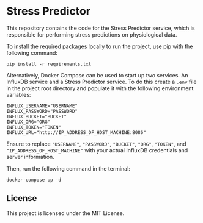 # Stress Predictor
This repository contains the code for the Stress Predictor service, which is responsible for performing stress predictions on physiological data.

To install the required packages locally to run the project, use pip with the following command:
```
pip install -r requirements.txt
```

Alternatively, Docker Compose can be used to start up two services. An InfluxDB service and a Stress Predictor service. To do this create a `.env` file in the project root directory and populate it with the following environment variables:
```
INFLUX_USERNAME="USERNAME"
INFLUX_PASSWORD="PASSWORD"
INFLUX_BUCKET="BUCKET"
INFLUX_ORG="ORG"
INFLUX_TOKEN="TOKEN"
INFLUX_URL="http://IP_ADDRESS_OF_HOST_MACHINE:8086"
```
Ensure to replace `"USERNAME"`, `"PASSWORD"`, `"BUCKET"`, `"ORG"`, `"TOKEN"`, and `"IP_ADDRESS_OF_HOST_MACHINE"` with your actual InfluxDB credentials and server information.

Then, run the following command in the terminal:
```
docker-compose up -d
```

## License
This project is licensed under the MIT License.